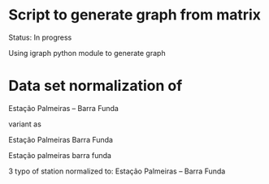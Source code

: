 # Script to generate graph from matrix

Status: In progress

Using igraph python module to generate graph

# Data set normalization of

Estação Palmeiras – Barra Funda

variant as 

Estação Palmeiras  Barra Funda

Estação palmeiras  barra funda

3 typo of station normalized to: Estação Palmeiras – Barra Funda